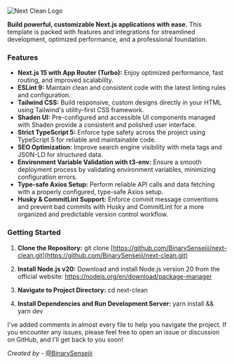 <Img
  alt="Next Clean Logo"
  src="https://res.cloudinary.com/dpcu6eyk8/image/upload/v1730585383/NEXT_CLEAN_1_ovrfn3.png"
  layout="responsive"
/>

**Build powerful, customizable Next.js applications with ease.** This template is packed with features and integrations for streamlined development, optimized performance, and a professional foundation.

### Features

* **Next.js 15 with App Router (Turbo):** Enjoy optimized performance, fast routing, and improved scalability.
* **ESLint 9:** Maintain clean and consistent code with the latest linting rules and configuration.
* **Tailwind CSS:** Build responsive, custom designs directly in your HTML using Tailwind's utility-first CSS framework.
* **Shaden UI:** Pre-configured and accessible UI components managed with Shaden provide a consistent and polished user interface.
* **Strict TypeScript 5:** Enforce type safety across the project using TypeScript 5 for reliable and maintainable code.
* **SEO Optimization:** Improve search engine visibility with meta tags and JSON-LD for structured data.
* **Environment Variable Validation with t3-env:** Ensure a smooth deployment process by validating environment variables, minimizing configuration errors.
* **Type-safe Axios Setup:** Perform reliable API calls and data fetching with a properly configured, type-safe Axios setup.
* **Husky & CommitLint Support:** Enforce commit message conventions and prevent bad commits with Husky and CommitLint for a more organized and predictable version control workflow.


### Getting Started

1. **Clone the Repository:**
  git clone [https://github.com/BinarySenseiii/next-clean.git](https://github.com/BinarySenseiii/next-clean.git)

2. **Install Node.js v20:**
Download and install Node.js version 20 from the official website: https://nodejs.org/en/download/package-manager


3. **Navigate to Project Directory:**
   cd next-clean

4. **Install Dependencies and Run Development Server:**
   yarn install && yarn dev

I've added comments in almost every file to help you navigate the project. If you encounter any issues, please feel free to open an issue or discussion on GitHub, and I'll get back to you soon!

<i>Created by</i> - [@BinarySenseiii](https://github.com/BinarySenseiii)
